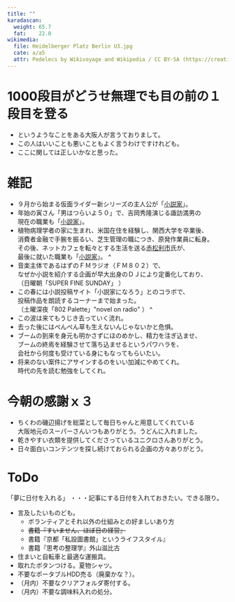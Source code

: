 ```yaml
---
title: ""
karadascan:
  weight: 65.7
  fat:    22.0
wikimedia:
  file: Heidelberger Platz Berlin U3.jpg
  cate: a/a5
  attr: Pedelecs by Wikivoyage and Wikipedia / CC BY-SA (https://creativecommons.org/licenses/by-sa/3.0)
---
```


# 1000段目がどうせ無理でも目の前の１段目を登る

* というようなことをある大阪人が言うておりまして。
* この人はいいことも悪いこともよく言うわけですけれども。
* ここに関しては正しいかなと思った。


# 雑記

* ９月から始まる仮面ライダー新シリーズの主人公が「[小説家](https://ja.wikipedia.org/wiki/小説家)」。
* 年始の寅さん「男はつらいよ５０」で、吉岡秀隆演じる諏訪満男の  
  現在の職業も「[小説家](https://ja.wikipedia.org/wiki/小説家)」。
* 植物病理学者の家に生まれ、米国在住を経験し、関西大学を卒業後、  
  消費者金融で手腕を振るい、芝生管理の職につき、原発作業員に転身。  
  その後、ネットカフェを転々とする生活を送る[赤松利市](https://ja.wikipedia.org/wiki/赤松利市)氏が、  
  最後に就いた職業も「[小説家](https://ja.wikipedia.org/wiki/小説家)」。
^
* 音楽主体であるはずのＦＭラジオ（ＦＭ８０２）で、  
  なぜか小説を紹介する企画が早大出身のＤＪにより定番化しており、  
  （日曜朝「SUPER FINE SUNDAY」 ）
* この春には小説投稿サイト「小説家になろう」とのコラボで、  
  投稿作品を朗読するコーナーまで始まった。  
  （土曜深夜「802 Palette」"novel on radio" ）
^
* この波は来てもうじき去っていく流れ。
* 去った後にはぺんぺん草も生えないんじゃないかと危惧。
* ブームの到来を身元も明かさずにほのめかし、精力を注ぎ込ませ、  
  ブームの終焉を経験させて落ち込ませるというパワハラを、  
  会社から何度も受けている身にもなってもらいたい。
* 将来のない案件にアサインするのをいい加減にやめてくれ。  
  時代の先を読む勉強をしてくれ。


# 今朝の感謝ｘ３

* ちくわの磯辺揚げを総菜として毎日ちゃんと用意してくれている  
  大阪地元のスーパーさんいつもありがとう。うどんに入れました。
* 乾きやすい衣類を提供してくださっているユニクロさんありがとう。
* 日々面白いコンテンツを探し続けておられる企画の方々ありがとう。



# ToDo

「夢に日付を入れる」
・・・記事にする日付を入れておきたい。できる限り。


* 言及したいものども。
  * ボランティアとそれ以外の仕組みとの好ましいあり方
  * ~~書籍『すいません、ほぼ日の経営』~~
  * 書籍『京都「私設圖書館」というライフスタイル』
  * 書籍『思考の整理学』外山滋比古
* 住まいと自転車と最適な運搬具。
* 取れたボタンつける。夏物シャツ。
* 不要なポータブルHDD売る（廃棄かな？）。
* （月内）不要なクリアフォルダ寄付する。
* （月内）不要な調味料入れの処分。

